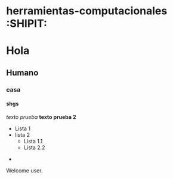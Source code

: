 # herramientas-computacionales :SHIPIT:

# Hola
## Humano
### casa
#### shgs
*texto prueba*
**texto prueba 2**
* Lista 1
* lista 2
  * Lista 1.1
  * Lista 2.2
  


-

Welcome user.
